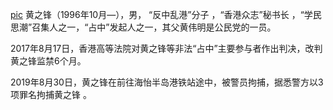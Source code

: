 [pic](huang.png)
黄之锋（1996年10月—），男， “反中乱港”分子  ，“香港众志”秘书长 ，“学民思潮”召集人之一，“占中”发起人之一，其父黄伟明是公民党的一员。

2017年8月17日，香港高等法院对黄之锋等非法“占中”主要参与者作出判决，改判黄之锋监禁6个月。

2019年8月30日，黄之锋在前往海怡半岛港铁站途中，被警员拘捕，据悉警方以3项罪名拘捕黄之锋 。

